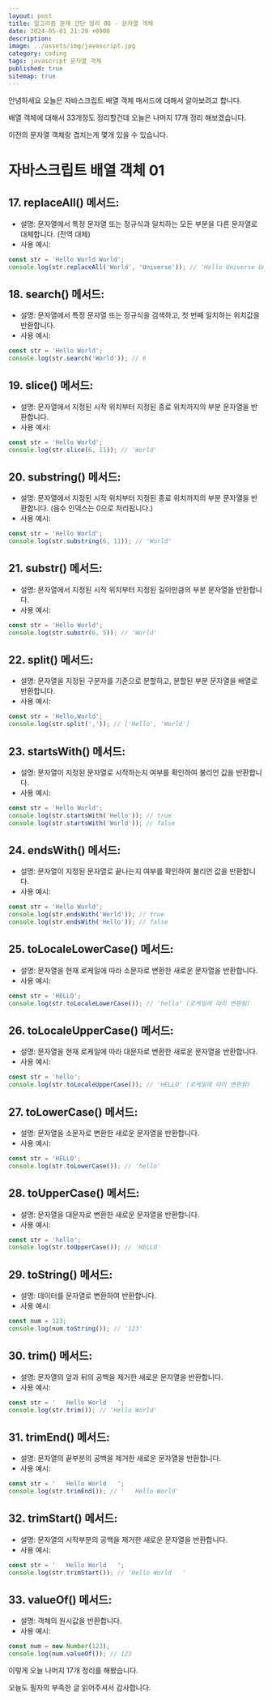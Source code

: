 ```yaml
---
layout: post
title: 알고리즘 문제 간단 정리 08 - 문자열 객체
date: 2024-05-01 21:29 +0900
description: 
image: ../assets/img/javascript.jpg
category: coding
tags: javascript 문자열 객체
published: true
sitemap: true
---
```


안녕하세요 오늘은 자바스크립트 배열 객체 매서드에 대해서 알아보려고 합니다.

배열 객체에 대해서 33개정도 정리할건데 오늘은 나머지 17개 정리 해보겠습니다.

이전의 문자열 객체랑 겹치는게 몇개 있을 수 있습니다.

# 자바스크립트 배열 객체 01

## 17. **replaceAll() 메서드**:
   - 설명: 문자열에서 특정 문자열 또는 정규식과 일치하는 모든 부분을 다른 문자열로 대체합니다. (전역 대체)
   - 사용 예시:
```javascript
const str = 'Hello World World';
console.log(str.replaceAll('World', 'Universe')); // 'Hello Universe Universe'
```

## 18. **search() 메서드**:
   - 설명: 문자열에서 특정 문자열 또는 정규식을 검색하고, 첫 번째 일치하는 위치값을 반환합니다.
   - 사용 예시:
```javascript
const str = 'Hello World';
console.log(str.search('World')); // 6
```

## 19. **slice() 메서드**:
   - 설명: 문자열에서 지정된 시작 위치부터 지정된 종료 위치까지의 부분 문자열을 반환합니다.
   - 사용 예시:
```javascript
const str = 'Hello World';
console.log(str.slice(6, 11)); // 'World'
```

## 20. **substring() 메서드**:
   - 설명: 문자열에서 지정된 시작 위치부터 지정된 종료 위치까지의 부분 문자열을 반환합니다. (음수 인덱스는 0으로 처리됩니다.)
   - 사용 예시:
```javascript
const str = 'Hello World';
console.log(str.substring(6, 11)); // 'World'
```

## 21. **substr() 메서드**:
   - 설명: 문자열에서 지정된 시작 위치부터 지정된 길이만큼의 부분 문자열을 반환합니다.
   - 사용 예시:
```javascript
const str = 'Hello World';
console.log(str.substr(6, 5)); // 'World'
```

## 22. **split() 메서드**:
   - 설명: 문자열을 지정된 구분자를 기준으로 분할하고, 분할된 부분 문자열을 배열로 반환합니다.
   - 사용 예시:
```javascript
const str = 'Hello,World';
console.log(str.split(',')); // ['Hello', 'World']
```

## 23. **startsWith() 메서드**:
   - 설명: 문자열이 지정된 문자열로 시작하는지 여부를 확인하여 불리언 값을 반환합니다.
   - 사용 예시:
```javascript
const str = 'Hello World';
console.log(str.startsWith('Hello')); // true
console.log(str.startsWith('World')); // false
```

## 24. **endsWith() 메서드**:
   - 설명: 문자열이 지정된 문자열로 끝나는지 여부를 확인하여 불리언 값을 반환합니다.
   - 사용 예시:
```javascript
const str = 'Hello World';
console.log(str.endsWith('World')); // true
console.log(str.endsWith('Hello')); // false
```

## 25. **toLocaleLowerCase() 메서드**:
   - 설명: 문자열을 현재 로케일에 따라 소문자로 변환한 새로운 문자열을 반환합니다.
   - 사용 예시:
```javascript
const str = 'HELLO';
console.log(str.toLocaleLowerCase()); // 'hello' (로케일에 따라 변환됨)
```

## 26. **toLocaleUpperCase() 메서드**:
   - 설명: 문자열을 현재 로케일에 따라 대문자로 변환한 새로운 문자열을 반환합니다.
   - 사용 예시:
```javascript
const str = 'hello';
console.log(str.toLocaleUpperCase()); // 'HELLO' (로케일에 따라 변환됨)
```

## 27. **toLowerCase() 메서드**:
   - 설명: 문자열을 소문자로 변환한 새로운 문자열을 반환합니다.
   - 사용 예시:
```javascript
const str = 'HELLO';
console.log(str.toLowerCase()); // 'hello'
```

## 28. **toUpperCase() 메서드**:
   - 설명: 문자열을 대문자로 변환한 새로운 문자열을 반환합니다.
   - 사용 예시:
```javascript
const str = 'hello';
console.log(str.toUpperCase()); // 'HELLO'
```

## 29. **toString() 메서드**:
   - 설명: 데이터를 문자열로 변환하여 반환합니다.
   - 사용 예시:
```javascript
const num = 123;
console.log(num.toString()); // '123'
```

## 30. **trim() 메서드**:
   - 설명: 문자열의 앞과 뒤의 공백을 제거한 새로운 문자열을 반환합니다.
   - 사용 예시:
```javascript
const str = '   Hello World   ';
console.log(str.trim()); // 'Hello World'
```

## 31. **trimEnd() 메서드**:
   - 설명: 문자열의 끝부분의 공백을 제거한 새로운 문자열을 반환합니다.
   - 사용 예시:
```javascript
const str = '   Hello World   ';
console.log(str.trimEnd()); // '   Hello World'
```

## 32. **trimStart() 메서드**:
   - 설명: 문자열의 시작부분의 공백을 제거한 새로운 문자열을 반환합니다.
   - 사용 예시:
```javascript
const str = '   Hello World   ';
console.log(str.trimStart()); // 'Hello World   '
```

## 33. **valueOf() 메서드**:
   - 설명: 객체의 원시값을 반환합니다.
   - 사용 예시:
```javascript
const num = new Number(123);
console.log(num.valueOf()); // 123
```

이렇게 오늘 나머지 17개 정리를 해봤습니다.

오늘도 필자의 부족한 글 읽어주셔서 감사합니다.